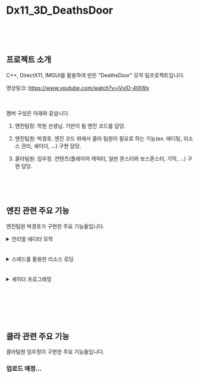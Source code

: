 # Dx11_3D_DeathsDoor

<br><br><br>

## 프로젝트 소개
C++, DirectX11, IMGUI를 활용하여 만든 "DeathsDoor" 모작 팀프로젝트입니다.

영상링크: https://www.youtube.com/watch?v=iVvlD-4tXWs

<br><br>
멤버 구성은 아래와 같습니다.
<br>
1. 엔진팀장: 학원 선생님. 기반이 될 엔진 코드를 담당.
   
2. 엔진팀원: 박경호. 엔진 코드 위에서 클라 팀원이 필요로 하는 기능(ex. 에디팅, 리소스 관리, 셰이더, ...) 구현 담당.

3. 클라팀원: 임우정. 컨텐츠(플레이어 캐릭터, 일반 몬스터와 보스몬스터, 기믹, ...) 구현 담당.


<br><br><br>

## 엔진 관련 주요 기능
엔진팀원 박경호가 구현한 주요 기능들입니다.

<details>
  <summary>언리얼 에디터 모작</summary>
  <br>
  <p>{</p>
   <div>
      <figure>
         <img src="Readme/Engine-UnrealEditor-01.png" alt="Engine-ResourceLoading.png" title="클릭하시면 더 큰 이미지를 보실 수 있습니다." width="800"/>
         <figurecaption><br>언리얼 에디터에서 지원하는 것들을 최대한 모사하였습니다.</figurecaption>
      </figure>
   </div><br>
   <div>
      <figure>
         <img src="Readme/Engine-UnrealEditor-02.png" alt="Engine-ResourceLoading.png" title="클릭하시면 더 큰 이미지를 보실 수 있습니다." width="800"/>
         <figurecaption><br>포스트 프로세싱도 에디터에서 쉽게 수정 가능하게끔 구현했습니다.</figurecaption>
      </figure>
   </div><br>
   <div>
      <figure>
         <img src="Readme/Engine-UnrealEditor-03.png" alt="Engine-ResourceLoading.png" title="클릭하시면 더 큰 이미지를 보실 수 있습니다." width="800"/>
         <figurecaption><br>라이트 관련 설정입니다.</figurecaption>
      </figure>
   </div><br>
  <br>
  <p>}</p>
  
</details>
<br><br>

<details>
  <summary>스레드를 활용한 리소스 로딩</summary>
   <br>
   <p>{</p>
   <div>
      <figure>
         <img src="Readme/Engine-ResourceLoading.png" alt="Engine-ResourceLoading.png" title="클릭하시면 더 큰 이미지를 보실 수 있습니다." width="800"/>
         <figurecaption><br>멀티스레드를 활용하여 로딩 화면과 리소스 로딩을 구현하였습니다.</figurecaption>
      </figure>
   </div><br>
   <br>
   <p>}</p>
  
</details>
<br><br>

<details>
  <summary>셰이더 프로그래밍</summary>

  <p>{</p>
  <details>
    <summary>Paper-burn 셰이더</summary>
    <div>
      <figure>
         <img src="Readme/Engine-ShaderProgramming-PaperBurn.png" alt="Engine-ResourceLoading.png" title="클릭하시면 더 큰 이미지를 보실 수 있습니다." width="800"/>
         <figurecaption><br>몬스터 죽음시 Paper-burn 셰이더가 필요하다는 요청을 받고 제작했습니다.</figurecaption>
      </figure>
   </div><br>
     
  </details>
  <br>
  
  <details>
    <summary>Billboard 셰이더</summary>
     <div>
      <figure>
         <img src="Readme/Engine-ShaderProgramming-Billboard.png" alt="Engine-ResourceLoading.png" title="클릭하시면 더 큰 이미지를 보실 수 있습니다." width="800"/>
         <figurecaption><br>불이 2D 이미지로 구현된지라, 카메라 회전시 특정 각도에서 보이지 않아서 제작한 Billboard 셰이더입니다.</figurecaption>
      </figure>
   </div><br>
  </details>
  <br>
  
  <details>
    <summary>Wave 셰이더</summary>
     <div>
      <figure>
         <img src="Readme/Engine-ShaderProgramming-Wave.png" alt="Engine-ResourceLoading.png" title="클릭하시면 더 큰 이미지를 보실 수 있습니다." width="800"/>
         <figurecaption><br>불의 2D 이미지가 이글거리게 보이기 위해서, 텍스쳐를 흔드는 Wave 셰이더입니다.</figurecaption>
      </figure>
   </div><br>
  </details>
  <br>
  <p>}</p>
  
</details>
<br><br>

<br><br><br>

## 클라 관련 주요 기능
클라팀원 임우정이 구현한 주요 기능들입니다.

### 업로드 예정...




